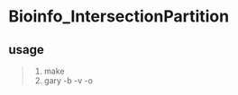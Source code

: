 # Bioinfo_IntersectionPartition
## usage
> 1. make
> 2. gary -b <bam file path> -v <vcf file path> -o <output file path>

